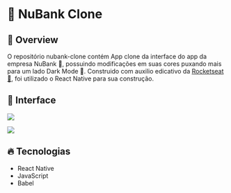 # 💜 NuBank Clone

## 🔭 Overview

O repositório nubank-clone contém App clone da interface do app da empresa NuBank 💜, possuindo modificações em suas cores puxando mais para um lado Dark Mode 🖤. Construido com auxilio edicativo da [Rocketseat 🚀](https://rocketseat.com.br/), foi utilizado o React Native para sua construção.

## 📱 Interface

![](https://cdn.discordapp.com/attachments/576875163686010911/696133972492812359/unknown.png)

![](https://cdn.discordapp.com/attachments/576875163686010911/696134101949743205/unknown.png)

## 🔥 Tecnologias

- React Native
- JavaScript
- Babel